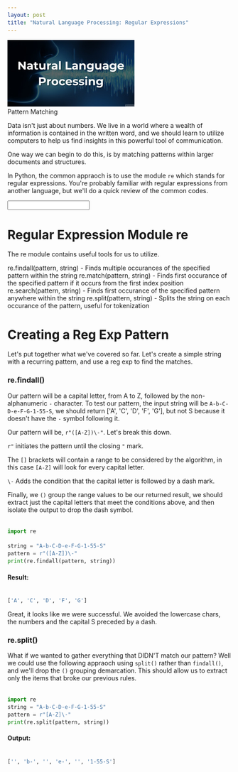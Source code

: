 ```yaml
---
layout: post
title: "Natural Language Processing: Regular Expressions"
---
```


<img src="/Images/NLP_Images/nlp_title.jpg" class="inline"/><br>
Pattern Matching

Data isn't just about numbers. We live in a world where a wealth of information is contained in the written word, and we should
learn to utilize computers to help us find insights in this powerful tool of communication. 

One way we can begin to do this, is by matching patterns within larger documents and structures.

In Python, the common appraoch is to use the module `re` which stands for regular expressions. You're probably familiar with
regular expressions from another language, but we'll do a quick review of the common codes.

<INPUT REVIEW CONTENT>

# Regular Expression Module re

The re module contains useful tools for us to utilize.

re.findall(pattern, string) - Finds multiple occurances of the specified pattern within the string
re.match(pattern, string)   - Finds first occurance of the specified pattern if it occurs from the first index position
re.search(pattern, string)  - Finds first occurance of the specified pattern anywhere within the string
re.split(pattern, string)   - Splits the string on each occurance of the pattern, useful for tokenization

# Creating a Reg Exp Pattern

Let's put together what we've covered so far. Let's create a simple string with a recurring pattern, and use a reg exp to 
find the matches. 

### re.findall()
Our pattern will be a capital letter, from A to Z, followed by the non-alphanumeric `-` character. To test our pattern,
the input string will be `A-b-C-D-e-F-G-1-55-S`, we should return ['A', 'C', 'D', 'F', 'G'], but not S because it doesn't
have the `-` symbol following it.

Our pattern will be, `r"([A-Z])\-"`. Let's break this down.

`r"` initiates the pattern until the closing `"` mark.

The `[]` brackets will contain a range to be considered by the algorithm, in this case `[A-Z]` will look for every capital
letter.

`\-` Adds the condition that the capital letter is followed by a dash mark. 

Finally, we `()` group the range values to be our returned result, we should extract just the capital letters that meet the 
conditions above, and then isolate the output to drop the dash symbol.

```Python

import re

string = "A-b-C-D-e-F-G-1-55-S"
pattern = r"([A-Z])\-"
print(re.findall(pattern, string))

```
#### Result:

```Python

['A', 'C', 'D', 'F', 'G']

```

Great, it looks like we were successful. We avoided the lowercase chars, the numbers and the capital S preceded by a dash.

### re.split()

What if we wanted to gather everything that DIDN'T match our pattern? Well we could use the following appraoch using `split()` 
rather than `findall()`, and we'll drop the `()` grouping demarcation. This should allow us to extract only the items
that broke our previous rules. 

```Python

import re
string = "A-b-C-D-e-F-G-1-55-S"
pattern = r"[A-Z]\-"
print(re.split(pattern, string))

```

#### Output:

```Python

['', 'b-', '', 'e-', '', '1-55-S']

```

